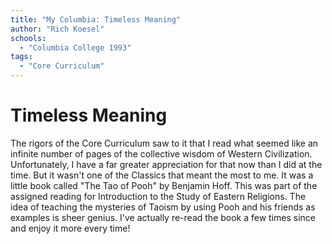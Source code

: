 ```yaml
---
title: "My Columbia: Timeless Meaning"
author: "Rich Koesel"
schools:
  - "Columbia College 1993"
tags:
  - "Core Curriculum"
---
```


# Timeless Meaning

The rigors of the Core Curriculum saw to it that I read what seemed like an infinite number of pages of the collective wisdom of Western Civilization.  Unfortunately, I have a far greater appreciation for that now than I did at the time.  But it wasn't one of the Classics that meant the most to me.  It was a little book called "The Tao of Pooh" by Benjamin Hoff.  This was part of the assigned reading for Introduction to the Study of Eastern Religions.  The idea of teaching the mysteries of Taoism by using Pooh and his friends as examples is sheer genius.  I've actually re-read the book a few times since and enjoy it more every time!
